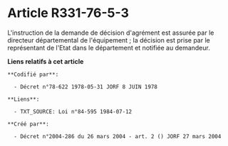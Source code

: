 # Article R331-76-5-3

L'instruction de la demande de décision d'agrément est assurée par le directeur départemental de l'équipement ; la décision
est prise par le représentant de l'Etat dans le département et notifiée au demandeur.

**Liens relatifs à cet article**

	**Codifié par**:

	  - Décret n°78-622 1978-05-31 JORF 8 JUIN 1978

	**Liens**:

	  - TXT_SOURCE: Loi n°84-595 1984-07-12

	**Créé par**:

	  - Décret n°2004-286 du 26 mars 2004 - art. 2 () JORF 27 mars 2004
